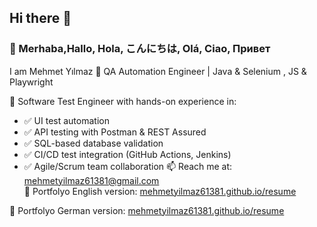 ## Hi there 👋

### 👋 Merhaba,Hallo, Hola, こんにちは, Olá, Ciao, Привет 
I am  Mehmet Yılmaz
🔭 QA Automation Engineer | Java & Selenium , JS & Playwright

🎯 Software Test Engineer with hands-on experience in:
- ✅ UI test automation 
- ✅ API testing with Postman & REST Assured
- ✅ SQL-based database validation
- ✅ CI/CD test integration (GitHub Actions, Jenkins)
- ✅ Agile/Scrum team collaboration
📫  Reach me at: mehmetyilmaz61381@gmail.com  
🚀 Portfolyo English version: [mehmetyilmaz61381.github.io/resume](https://mehmetyilmaz61381.github.io/resume/)

🚀 Portfolyo German  version: [mehmetyilmaz61381.github.io/resume](https://mehmetyilmaz61381.github.io/resumeEnDe/)
